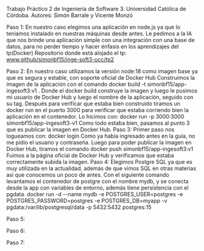 Trabajo Práctico 2 de Ingeniería de Software 3.
Universidad Católica de Córdoba.
Autores: Simón Barrale y Vicente Monzó

Paso 1:
En nuestro caso elegimos una aplicación en node.js ya que lo teniamos instalado en nuestras máquinas desde antes. Le pedimos a la IA que nos brinde una aplicación simple con una integración con una base de datos, para no perder tiempo y hacer énfasis en los aprendizajes del tp(Docker)
Repositorio donde está alojado el tp:
www.github/simonbf15/inge-soft3-ucc/tp2

Paso 2:
En nuestro caso utilizamos la versión node:18 como imagen base ya que es segura y estable, con soporte oficial de Docker Hub
Construimos la imagen de la aplicación con el comando
docker build -t simonbf15/app-ingesoft3:v1 .
Donde el docker build construye la imagen y luego le pusimos mi usuario de Docker Hub y luego el nombre de la aplicación, seguido con su tag.
Después para verificar que estaba bien construido tiramos un docker run en el puerto 3000 para verificar que estaba corriendo bien la aplicación en el contenedor. Lo hicimos con:
docker run -p 3000:3000 simonbf15/app-ingesoft3-v1
Como todo estaba bien, pasamos al punto 3 que es publicar la imagen en Docker Hub.
Paso 3:
Primer paso nos logueamos con:
docker login
Como ya habia ingresado antes en la guia, no me pidio el usuario y contraseña.
Luego para poder publicar la imagen en Docker Hub, tiramos el comando
docker push simonbf15/app-ingesoft3:v1
Fuimos a la página oficial de Docker Hub y verificamos que estaba correctamente subida la imagen.
Paso 4:
Elegimos Postgre SQL ya que es muy utilizada en la actualidad, además de que vimos SQL en otras materias asi que conocemos un poco de antes. Con el siguiente comando levantamos el contenedor de postgre con el nombre mydb, y se conecta desde la app con variables de entorno, además tiene persistencia con el pgdata.
docker run -d --name mydb -e POSTGRES_USER=postgres -e POSTGRES_PASSWORD=postgres -e POSTGRES_DB=myapp -v pgdata:/var/lib/postgresql/data -p 5432:5432 postgres:15


Paso 5:


Paso 6:


Paso 7:
